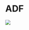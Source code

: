# ADF
<a href="https://portal.azure.com/#create/Microsoft.Template/uri/%3A%2F%2Fraw.githubusercontent.com%2Fmvijaybhargava97%2FADF%2Fadf_publish%2Fvijay11%2FARMTemplateForFactory.json" target="_blank">
  <img src="https://aka.ms/deploytoazurebutton"/>
</a>
